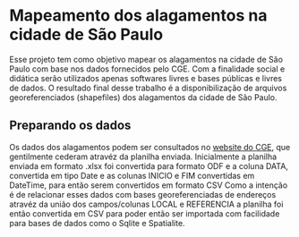 # Mapeamento dos alagamentos na cidade de São Paulo

Esse projeto tem como objetivo mapear os alagamentos na cidade de São Paulo com base nos dados fornecidos pelo CGE.
Com a finalidade social e didática serão utilizados apenas softwares livres e bases públicas e livres de dados.
O resultado final desse trabalho é a disponibilização de arquivos georeferenciados (shapefiles) dos alagamentos da cidade de São Paulo.

## Preparando os dados

Os dados dos alagamentos podem ser consultados no [website do CGE](http://www.cgesp.org/v3/alagamentos.jsp), que gentilmente cederam atravéz da planilha enviada.
Inicialmente a planilha enviada em formato .xlsx foi convertida para formato ODF e a coluna DATA, convertida em tipo Date e as colunas INICIO e FIM convertidas em DateTime, para então serem convertidos em formato CSV
Como a intenção é de relacionar esses dados com bases georeferenciadas de endereços atravéz da união dos campos/colunas LOCAL e REFERENCIA a planilha foi então convertida em CSV para poder então ser importada com facilidade para bases de dados como o Sqlite e Spatialite.
